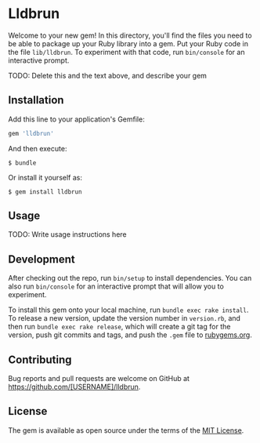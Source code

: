 # Lldbrun

Welcome to your new gem! In this directory, you'll find the files you need to be able to package up your Ruby library into a gem. Put your Ruby code in the file `lib/lldbrun`. To experiment with that code, run `bin/console` for an interactive prompt.

TODO: Delete this and the text above, and describe your gem

## Installation

Add this line to your application's Gemfile:

```ruby
gem 'lldbrun'
```

And then execute:

    $ bundle

Or install it yourself as:

    $ gem install lldbrun

## Usage

TODO: Write usage instructions here

## Development

After checking out the repo, run `bin/setup` to install dependencies. You can also run `bin/console` for an interactive prompt that will allow you to experiment.

To install this gem onto your local machine, run `bundle exec rake install`. To release a new version, update the version number in `version.rb`, and then run `bundle exec rake release`, which will create a git tag for the version, push git commits and tags, and push the `.gem` file to [rubygems.org](https://rubygems.org).

## Contributing

Bug reports and pull requests are welcome on GitHub at https://github.com/[USERNAME]/lldbrun.

## License

The gem is available as open source under the terms of the [MIT License](https://opensource.org/licenses/MIT).
